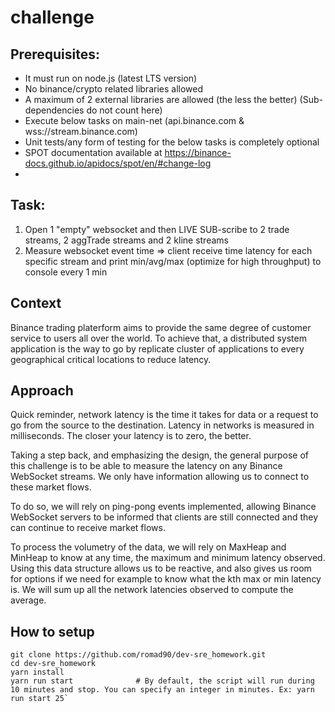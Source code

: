 # challenge 

## Prerequisites:
- It must run on node.js (latest LTS version)
- No binance/crypto related libraries allowed
- A maximum of 2 external libraries are allowed (the less the better) (Sub-dependencies do not count here)
- Execute below tasks on main-net (api.binance.com & wss://stream.binance.com)
- Unit tests/any form of testing for the below tasks is completely optional
- SPOT documentation available at https://binance-docs.github.io/apidocs/spot/en/#change-log
- 
## Task:
1. Open 1 "empty" websocket and then LIVE SUB-scribe to 2 trade streams, 2 aggTrade streams and 2 kline streams
2. Measure websocket event time => client receive time latency for each specific stream and print min/avg/max (optimize for high throughput) to console every 1 min

## Context

Binance trading platerform aims to provide the same degree of customer service to users all over the world. To achieve that, a distributed system application is the way to go by replicate cluster of applications to every geographical critical locations to reduce latency.

## Approach
Quick reminder, network latency is the time it takes for data or a request to go from the source to the destination. Latency in networks is measured in milliseconds. The closer your latency is to zero, the better.

Taking a step back, and emphasizing the design, the general purpose of this challenge is to be able to measure the latency on any Binance WebSocket streams. We only have information allowing us to connect to these market flows.

To do so, we will rely on ping-pong events implemented, allowing Binance WebSocket servers to be informed that clients are still connected and they can continue to receive market flows.

To process the volumetry of the data, we will rely on MaxHeap and MinHeap to know at any time, the maximum and minimum latency observed. Using this data structure allows us to be reactive, and also gives us room for options if we need for example to know what the kth max or min latency is. We will sum up all the network latencies observed to compute the average.

## How to setup

```
git clone https://github.com/romad90/dev-sre_homework.git
cd dev-sre_homework
yarn install
yarn run start              # By default, the script will run during 10 minutes and stop. You can specify an integer in minutes. Ex: yarn run start 25`
```
